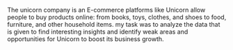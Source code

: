 The unicorn company is an  E-commerce platforms like Unicorn allow people to buy products online: from books, toys, clothes, and shoes to food, furniture, and other household items.
my task was to analyze the data that is given to find interesting insights and identify weak areas and opportunities for Unicorn to boost its business growth.
